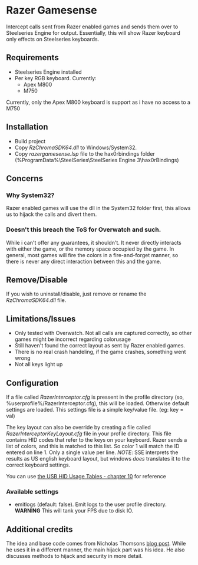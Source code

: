 ﻿# Razer Gamesense

Intercept calls sent from Razer enabled games and sends them over to Steelseries Engine for output. Essentially, this will show Razer keyboard only effects on Steelseries keyboards.

## Requirements
* Steelseries Engine installed
* Per key RGB keyboard. Currently:
	* Apex M800
	* M750

Currently, only the Apex M800 keyboard is support as i have no access to a M750

## Installation
* Build project
* Copy *RzChromaSDK64.dll* to Windows/System32.
* Copy *razergamesense.lsp* file to the hax0rbindings folder (%ProgramData%\SteelSeries\SteelSeries Engine 3\hax0rBindings)

## Concerns
### Why System32?
Razer enabled games will use the dll in the System32 folder first, this allows us to hijack the calls and divert them. 

### Doesn't this breach the ToS for Overwatch and such.
While i can't offer any guarantees, it shouldn't. It never directly interacts with either the game, or the memory space occupied by the game. In general, most games will fire the colors in a fire-and-forget manner, so there is never any direct interaction between this and the game.

## Remove/Disable
If you wish to uninstall/disable, just remove or rename the *RzChromaSDK64.dll* file.

## Limitations/Issues
* Only tested with Overwatch. Not all calls are captured correctly, so other games might be incorrect regarding colorusage
* Still haven't found the correct layout as sent by Razer enabled games.
* There is no real crash handeling, if the game crashes, something went wrong
* Not all keys light up

## Configuration
If a file called *RazerInterceptor.cfg* is pressent in the profile directory (so, %userprofile%/RazerInterceptor.cfg), this will be loaded. Otherwise default settings are loaded. This settings file is a simple key/value file. (eg: key = val)

The key layout can also be override by creating a file called *RazerInterceptorKeyLayout.cfg* file in your profile directory. This file contains HID codes that refer to the keys on your keyboard. Razer sends a list of colors, and this is matched to this list. So color 1 will match the ID entered on line 1. Only a single value per line. *NOTE*: SSE interprets the results as US english keyboard layout, but windows *does* translates it to the correct keyboard settings.

You can use [the USB HID Usage Tables - chapter 10](http://www.usb.org/developers/hidpage/Hut1_12v2.pdf) for reference

### Available settings
* emitlogs (default: false). Emit logs to the user profile directory. **WARNING** This will tank your FPS due to disk IO.

## Additional credits
The idea and base code comes from Nicholas Thomsons [blog post](https://medium.com/@RedbackThomson/chroma-overwatch-e41aab4c4404). While he uses it in a different manner, the main hijack part was his idea. He also discusses methods to hijack and security in more detail.